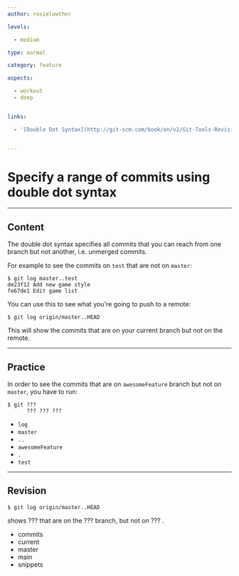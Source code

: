 ```yaml
---
author: rosielowther

levels:

  - medium

type: normal

category: feature

aspects:

  - workout
  - deep


links:

  - '[Double Dot Syntax](http://git-scm.com/book/en/v2/Git-Tools-Revision-Selection){documentation}'


---
```


# Specify a range of commits using double dot syntax

---
## Content

The double dot syntax specifies all commits that you can reach from one branch but not another, i.e. unmerged commits.

For example to see the commits on `test` that are not on `master`:
```
$ git log master..test
de23f12 Add new game style
fe67de1 Edit game list
```
You can use this to see what you're going to push to a remote:
```
$ git log origin/master..HEAD
```
This will show the commits that are on your current branch but not on the remote.

---
## Practice

In order to see the commits that are on `awesomeFeature` branch but not on `master`, you have to run:
```
$ git ???
      ??? ??? ???
```

* `log`
* `master`
* `..`
* `awesomeFeature`
* `.`
* `test`

---
## Revision

```
$ git log origin/master..HEAD
```
shows ??? that are on the ??? branch, but not on ??? .

* commits
* current
* master
* main
* snippets

 
